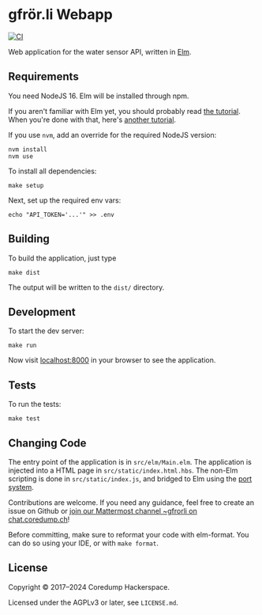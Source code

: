 # gfrör.li Webapp

[![CI][ci-badge]][ci]

Web application for the water sensor API, written in
[Elm](http://elm-lang.org/).

## Requirements

You need NodeJS 16. Elm will be installed through npm.

If you aren't familiar with Elm yet, you should probably read [the
tutorial](https://guide.elm-lang.org/). When you're done with that,
here's [another tutorial](https://www.elm-tutorial.org/).

If you use `nvm`, add an override for the required NodeJS version:

    nvm install
    nvm use

To install all dependencies:

    make setup

Next, set up the required env vars:

    echo "API_TOKEN='...'" >> .env

## Building

To build the application, just type

    make dist

The output will be written to the `dist/` directory.

## Development

To start the dev server:

    make run

Now visit [localhost:8000](http://localhost:8000/) in your browser
to see the application.

## Tests

To run the tests:

    make test

## Changing Code

The entry point of the application is in `src/elm/Main.elm`. The application is
injected into a HTML page in `src/static/index.html.hbs`. The non-Elm scripting
is done in `src/static/index.js`, and bridged to Elm using the [port
system](https://guide.elm-lang.org/interop/javascript.html).

Contributions are welcome. If you need any guidance, feel free to create an
issue on Github or [join our Mattermost channel ~gfrorli on
chat.coredump.ch](https://chat.coredump.ch/coredump/channels/gfrorli)!

Before committing, make sure to reformat your code with elm-format. You can do
so using your IDE, or with `make format`.

## License

Copyright © 2017–2024 Coredump Hackerspace.

Licensed under the AGPLv3 or later, see `LICENSE.md`.


<!-- Badges -->
[ci]: https://github.com/gfroerli/web/actions?query=workflow%3ACI
[ci-badge]: https://img.shields.io/github/actions/workflow/status/gfroerli/web/ci.yml?branch=main
